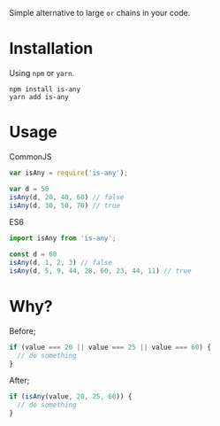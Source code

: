 Simple alternative to large `or` chains in your code.

# Installation

Using `npm` or `yarn`.

```
npm install is-any
yarn add is-any
```

# Usage

CommonJS

```javascript
var isAny = require('is-any');

var d = 50
isAny(d, 20, 40, 60) // false
isAny(d, 30, 50, 70) // true
```

ES6

```javascript
import isAny from 'is-any';

const d = 60
isAny(d, 1, 2, 3) // false
isAny(d, 5, 9, 44, 28, 60, 23, 44, 11) // true
```

# Why?

Before;

```javascript
if (value === 20 || value === 25 || value === 60) {
  // do something
}
```

After;

```javascript
if (isAny(value, 20, 25, 60)) {
  // do something
}
```
